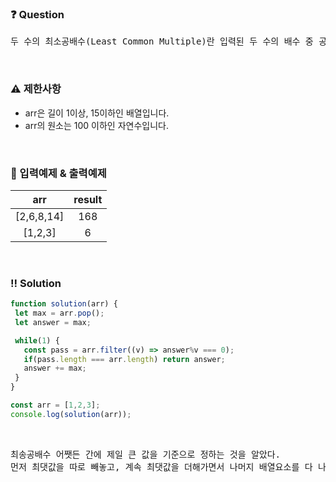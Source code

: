  ### ❓ Question

 <pre>두 수의 최소공배수(Least Common Multiple)란 입력된 두 수의 배수 중 공통이 되는 가장 작은 숫자를 의미합니다. 예를 들어 2와 7의 최소공배수는 14가 됩니다. 정의를 확장해서, n개의 수의 최소공배수는 n 개의 수들의 배수 중 공통이 되는 가장 작은 숫자가 됩니다. n개의 숫자를 담은 배열 arr이 입력되었을 때 이 수들의 최소공배수를 반환하는 함수, solution을 완성해 주세요.</pre>
 
<br>

### ⚠️ 제한사항

<ul>
  <li>arr은 길이 1이상, 15이하인 배열입니다.</li>
  <li>arr의 원소는 100 이하인 자연수입니다.</li>
</ul>

<br>

### 🔢 입력예제 & 출력예제

|arr|result|
|:-:|:-:|
|[2,6,8,14]|168|
|[1,2,3]|6|

<br>

 ### ‼️ Solution

 ```javascript
function solution(arr) {
  let max = arr.pop();
  let answer = max;

  while(1) {
    const pass = arr.filter((v) => answer%v === 0);
    if(pass.length === arr.length) return answer; 
    answer += max;
  }
}

const arr = [1,2,3];
console.log(solution(arr));
 ```
<br>



 <pre>최송공배수 어쨋든 간에 제일 큰 값을 기준으로 정하는 것을 알았다.
먼저 최댓값을 따로 빼놓고, 계속 최댓값을 더해가면서 나머지 배열요소를 다 나눠서 0이 나오는지 검사했다.</pre>
